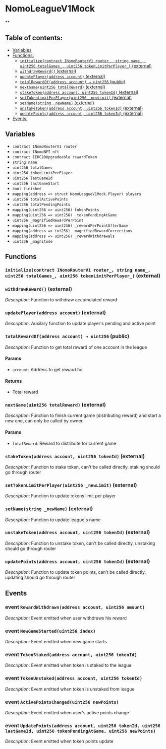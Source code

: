 # NomoLeagueV1Mock
**


## Table of contents:
- [Variables](#variables)
- [Functions:](#functions)
  - [`initialize(contract INomoRouterV1 router_, string name_, uint256 totalGames_, uint256 tokenLimitPerPlayer_)` (external) ](#nomoleaguev1mock-initialize-contract-inomorouterv1-string-uint256-uint256-)
  - [`withdrawReward()` (external) ](#nomoleaguev1mock-withdrawreward--)
  - [`updatePlayer(address account)` (external) ](#nomoleaguev1mock-updateplayer-address-)
  - [`totalRewardOf(address account) → uint256` (public) ](#nomoleaguev1mock-totalrewardof-address-)
  - [`nextGame(uint256 totalReward)` (external) ](#nomoleaguev1mock-nextgame-uint256-)
  - [`stakeToken(address account, uint256 tokenId)` (external) ](#nomoleaguev1mock-staketoken-address-uint256-)
  - [`setTokenLimitPerPlayer(uint256 _newLimit)` (external) ](#nomoleaguev1mock-settokenlimitperplayer-uint256-)
  - [`setName(string _newName)` (external) ](#nomoleaguev1mock-setname-string-)
  - [`unstakeToken(address account, uint256 tokenId)` (external) ](#nomoleaguev1mock-unstaketoken-address-uint256-)
  - [`updatePoints(address account, uint256 tokenId)` (external) ](#nomoleaguev1mock-updatepoints-address-uint256-)
- [Events:](#events)

## Variables <a name="variables"></a>
- `contract INomoRouterV1 router`
- `contract INomoNFT nft`
- `contract IERC20Upgradeable rewardToken`
- `string name`
- `uint256 totalGames`
- `uint256 tokenLimitPerPlayer`
- `uint256 lastGameId`
- `uint256 lastGameStart`
- `bool finished`
- `mapping(address => struct NomoLeagueV1Mock.Player) players`
- `uint256 totalActivePoints`
- `uint256 totalPendingPoints`
- `mapping(uint256 => uint256) tokenPoints`
- `mapping(uint256 => uint256) _tokenPendingAtGame`
- `uint256 _magnifiedRewardPerPoint`
- `mapping(uint256 => uint256) _rewardPerPointAfterGame`
- `mapping(address => int256) _magnifiedRewardCorrections`
- `mapping(address => uint256) _rewardWithdrawals`
- `uint256 _magnitude`

## Functions <a name="functions"></a>

### `initialize(contract INomoRouterV1 router_, string name_, uint256 totalGames_, uint256 tokenLimitPerPlayer_)` (external) <a name="nomoleaguev1mock-initialize-contract-inomorouterv1-string-uint256-uint256-"></a>


### `withdrawReward()` (external) <a name="nomoleaguev1mock-withdrawreward--"></a>

*Description*: Function to withdraw accumulated reward

### `updatePlayer(address account)` (external) <a name="nomoleaguev1mock-updateplayer-address-"></a>

*Description*: Auxilary function to update player's pending and active point

### `totalRewardOf(address account) → uint256` (public) <a name="nomoleaguev1mock-totalrewardof-address-"></a>

*Description*: Function to get total reward of one account in the league


#### Params
 - `account`: Address to get reward for

#### Returns
 - Total reward

### `nextGame(uint256 totalReward)` (external) <a name="nomoleaguev1mock-nextgame-uint256-"></a>

*Description*: Function to finish current game (distributing reward) and start a new one, can only be called by owner


#### Params
 - `totalReward`: Reward to distribute for current game

### `stakeToken(address account, uint256 tokenId)` (external) <a name="nomoleaguev1mock-staketoken-address-uint256-"></a>

*Description*: Function to stake token, can't be called directly, staking should go through router

### `setTokenLimitPerPlayer(uint256 _newLimit)` (external) <a name="nomoleaguev1mock-settokenlimitperplayer-uint256-"></a>

*Description*: Function to update tokens limit per player

### `setName(string _newName)` (external) <a name="nomoleaguev1mock-setname-string-"></a>

*Description*: Function to update league's name

### `unstakeToken(address account, uint256 tokenId)` (external) <a name="nomoleaguev1mock-unstaketoken-address-uint256-"></a>

*Description*: Function to unstake token, can't be called directly, unstaking should go through router

### `updatePoints(address account, uint256 tokenId)` (external) <a name="nomoleaguev1mock-updatepoints-address-uint256-"></a>

*Description*: Function to update token points, can't be called directly, updating should go through router
## Events <a name="events"></a>
### event `RewardWithdrawn(address account, uint256 amount)` <a name="nomoleaguev1mock-rewardwithdrawn-address-uint256-"></a>

*Description*: Event emitted when user withdraws his reward

### event `NewGameStarted(uint256 index)` <a name="nomoleaguev1mock-newgamestarted-uint256-"></a>

*Description*: Event emitted when new game starts

### event `TokenStaked(address account, uint256 tokenId)` <a name="nomoleaguev1mock-tokenstaked-address-uint256-"></a>

*Description*: Event emitted when token is staked to the league

### event `TokenUnstaked(address account, uint256 tokenId)` <a name="nomoleaguev1mock-tokenunstaked-address-uint256-"></a>

*Description*: Event emitted when token is unstaked from league

### event `ActivePointsChanged(uint256 newPoints)` <a name="nomoleaguev1mock-activepointschanged-uint256-"></a>

*Description*: Event emitted when user's active points change

### event `UpdatePoints(address account, uint256 tokenId, uint256 lastGameId, uint256 tokenPendingAtGame, uint256 newPoints)` <a name="nomoleaguev1mock-updatepoints-address-uint256-uint256-uint256-uint256-"></a>

*Description*: Event emitted when token points update

